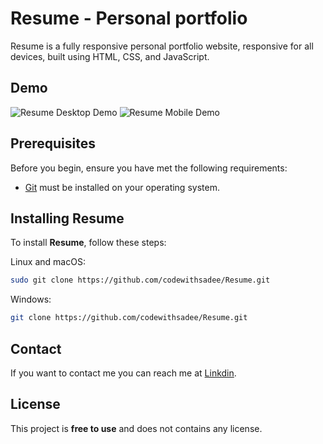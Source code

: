 # Resume - Personal portfolio


Resume is a fully responsive personal portfolio website, responsive for all devices, built using HTML, CSS, and JavaScript.

## Demo

![Resume Desktop Demo](./website-demo-image/desktop "Desktop Demo")
![Resume Mobile Demo](./website-demo-image/mobile. "Mobile Demo")

## Prerequisites

Before you begin, ensure you have met the following requirements:

* [Git](https://git-scm.com/downloads "Download Git") must be installed on your operating system.

## Installing Resume

To install **Resume**, follow these steps:

Linux and macOS:

```bash
sudo git clone https://github.com/codewithsadee/Resume.git
```

Windows:

```bash
git clone https://github.com/codewithsadee/Resume.git
```

## Contact

If you want to contact me you can reach me at [Linkdin](https://www.linkedin.com/in/roheet-bakare-006b72137/).

## License

This project is **free to use** and does not contains any license.
